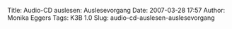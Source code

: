 Title: Audio-CD auslesen: Auslesevorgang
Date: 2007-03-28 17:57
Author: Monika Eggers
Tags: K3B 1.0
Slug: audio-cd-auslesen-auslesevorgang


